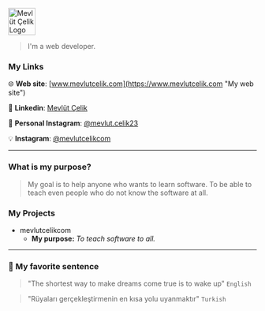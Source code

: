 <a href="https://www.mevlutcelik.com" title="Mevlüt Çelik"><img src="https://www.mevlutcelik.com/assets/images/logo/background_logo/logoLight_backgroundPrimary.png" alt="Mevlüt Çelik Logo" width="55"/></a>

> I'm a web developer.

### My Links

🌐 **Web site**: [www.mevlutcelik.com](https://www.mevlutcelik.com "My web site")

💼 **Linkedin**: [Mevlüt Çelik](https://www.linkedin.com/in/mevlutcelikcom "My linkedin page: Mevlüt Çelik")

🧑 **Personal Instagram**: [@mevlut.celik23](https://www.instagram.com/mevlut.celik23 "My personal instagram : @mevlut.celik23")

💡 **Instagram**: [@mevlutcelikcom](https://www.instagram.com/mevlutcelikcom "My instagram page: @mevlutcelikcom")

***

### What is my purpose?

> My goal is to help anyone who wants to learn software. To be able to teach even people who do not know the software at all.

### My Projects

* mevlutcelikcom
    * **My purpose:** *To teach software to all.*
    
***

### 🎈 My favorite sentence

> "The shortest way to make dreams come true is to wake up" `English`

> "Rüyaları gerçekleştirmenin en kısa yolu uyanmaktır" `Turkish`
